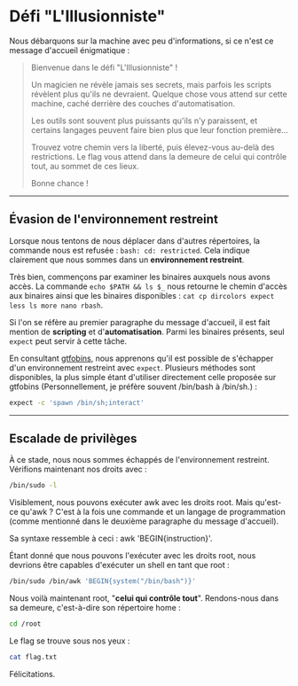 
# Défi "L'Illusionniste"

Nous débarquons sur la machine avec peu d'informations, si ce n'est ce message d'accueil énigmatique :

> Bienvenue dans le défi "L'Illusionniste" \!
>
> Un magicien ne révèle jamais ses secrets, mais parfois les scripts révèlent plus qu'ils ne devraient.
> Quelque chose vous attend sur cette machine, caché derrière des couches d'automatisation.
>
> Les outils sont souvent plus puissants qu'ils n'y paraissent, et certains langages
> peuvent faire bien plus que leur fonction première...
>
> Trouvez votre chemin vers la liberté, puis élevez-vous au-delà des restrictions.
> Le flag vous attend dans la demeure de celui qui contrôle tout, au sommet de ces lieux.
>
> Bonne chance \!

------------------------------------------------------------------------
## Évasion de l'environnement restreint

Lorsque nous tentons de nous déplacer dans d'autres répertoires, la commande nous est refusée : `bash: cd: restricted`. Cela indique clairement que nous sommes dans un **environnement restreint**.

Très bien, commençons par examiner les binaires auxquels nous avons accès. La commande `echo $PATH && ls $_` nous retourne le chemin d'accès aux binaires ainsi que les binaires disponibles : `cat cp dircolors expect less ls more nano rbash`.

Si l'on se réfère au premier paragraphe du message d'accueil, il est fait mention de **scripting** et d'**automatisation**. Parmi les binaires présents, seul `expect` peut servir à cette tâche.

En consultant [gtfobins](https://gtfobins.github.io/gtfobins/expect/), nous apprenons qu'il est possible de s'échapper d'un environnement restreint avec `expect`. Plusieurs méthodes sont disponibles, la plus simple étant d'utiliser directement celle proposée sur gtfobins (Personnellement, je préfère souvent /bin/bash à /bin/sh.) :

```bash
expect -c 'spawn /bin/sh;interact'
```

------------------------------------------------------------------------
## Escalade de privilèges
À ce stade, nous nous sommes échappés de l'environnement restreint. Vérifions maintenant nos droits avec :

```bash
/bin/sudo -l
```

Visiblement, nous pouvons exécuter awk avec les droits root. Mais qu'est-ce qu'awk ? C'est à la fois une commande et un langage de programmation (comme mentionné dans le deuxième paragraphe du message d'accueil).

Sa syntaxe ressemble à ceci : awk 'BEGIN{instruction}'.

Étant donné que nous pouvons l'exécuter avec les droits root, nous devrions être capables d'exécuter un shell en tant que root :

```bash
/bin/sudo /bin/awk 'BEGIN{system("/bin/bash")}'
```

Nous voilà maintenant root, "**celui qui contrôle tout**". Rendons-nous dans sa demeure, c'est-à-dire son répertoire home :

```bash
cd /root
```

Le flag se trouve sous nos yeux :

```bash
cat flag.txt
```

Félicitations.

